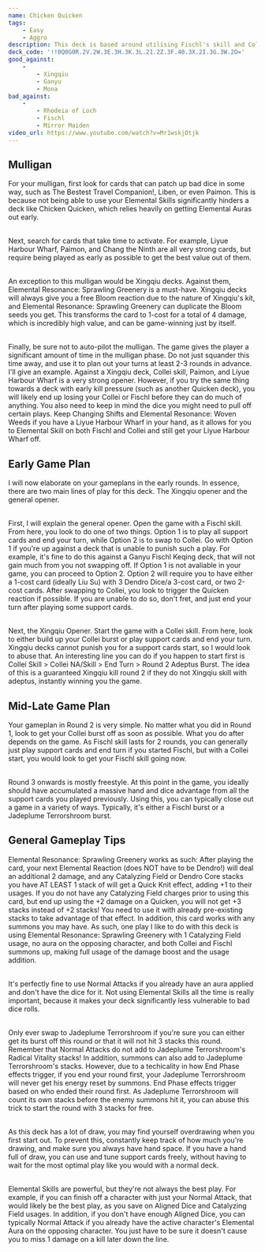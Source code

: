 ```yaml
---
name: Chicken Quicken
tags:
    - Easy
    - Aggro
description: This deck is based around utilising Fischl's skill and Collei's burst to output massive damage with the above-average 3 damage reaction, Quicken. The goal of the deck is to pressure the opponent from game start to game end, making sure they cannot execute their game plans peacefully. In addition, Dendro Resonance serves to counter the popular card, Xingqiu.
deck_code: '!!0Q0G0R.2V.2W.3E.3H.3K.3L.21.2Z.3F.40.3X.2I.3G.3W.2O='
good_against:
    - 
        - Xingqiu
        - Ganyu
        - Mona
bad_against:
    - 
        - Rhodeia of Loch
        - Fischl
        - Mirror Maiden
video_url: https://www.youtube.com/watch?v=Mr1wskjOtjk
---
```

 
## Mulligan
<CardRow :cards="['The Bestest Travel Companion', 'Liben', 'Liu Su', 'Liyue Harbor Wharf', 'Chang the Ninth']"></CardRow>

For your mulligan, first look for cards that can patch up bad dice in some way, such as The Bestest Travel Companion!, Liben, or even Paimon. This is because not being able to use your Elemental Skills significantly hinders a deck like Chicken Quicken, which relies heavily on getting Elemental Auras out early.  <br></br>

Next, search for cards that take time to activate. For example, Liyue Harbour Wharf, Paimon, and Chang the Ninth are all very strong cards, but require being played as early as possible to get the best value out of them.  <br></br>

An exception to this mulligan would be Xingqiu decks. Against them, Elemental Resonance: Sprawling Greenery is a must-have. Xingqiu decks will always give you a free Bloom reaction due to the nature of Xingqiu's kit, and Elemental Resonance: Sprawling Greenery can duplicate the Bloom seeds you get. This transforms the card to 1-cost for a total of 4 damage, which is incredibly high value, and can be game-winning just by itself.  <br></br>

Finally, be sure not to auto-pilot the mulligan. The game gives the player a significant amount of time in the mulligan phase. Do not just squander this time away, and use it to plan out your turns at least 2-3 rounds in advance. I'll give an example. Against a Xingqiu deck, Collei skill, Paimon, and Liyue Harbour Wharf is a very strong opener. However, if you try the same thing towards a deck with early kill pressure (such as another Quicken deck), you will likely end up losing your Collei or Fischl before they can do much of anything. You also need to keep in mind the dice you might need to pull off certain plays. Keep Changing Shifts and Elemental Resonance: Woven Weeds if you have a Liyue Harbour Wharf in your hand, as it allows for you to Elemental Skill on both Fischl and Collei and still get your Liyue Harbour Wharf off.

## Early Game Plan
I will now elaborate on your gameplans in the early rounds. In essence, there are two main lines of play for this deck. The Xingqiu opener and the general opener.  <br></br>

First, I will explain the general opener. Open the game with a Fischl skill. From here, you look to do one of two things. Option 1 is to play all support cards and end your turn, while Option 2 is to swap to Collei. Go with Option 1 if you're up against a deck that is unable to punish such a play. For example, it's fine to do this against a Ganyu Fischl Keqing deck, that will not gain much from you not swapping off. If Option 1 is not avaliable in your game, you can proceed to Option 2. Option 2 will require you to have either a 1-cost card (ideally Liu Su) with 3 Dendro Dice/a 3-cost card, or two 2-cost cards. After swapping to Collei, you look to trigger the Quicken reaction if possible. If you are unable to do so, don't fret, and just end your turn after playing some support cards.  <br></br>

Next, the Xingqiu Opener. Start the game with a Collei skill. From here, look to either build up your Collei burst or play support cards and end your turn. Xingqiu decks cannot punish you for a support cards start, so I would look to abuse that. An interesting line you can do if you happen to start first is Collei Skill > Collei NA/Skill > End Turn > Round 2 Adeptus Burst. The idea of this is a guaranteed Xingqiu kill round 2 if they do not Xingqiu skill with adeptus, instantly winning you the game. 

 
## Mid-Late Game Plan
Your gameplan in Round 2 is very simple. No matter what you did in Round 1, look to get your Collei burst off as soon as possible. What you do after depends on the game. As Fischl skill lasts for 2 rounds, you can generally just play support cards and end turn if you started Fischl, but with a Collei start, you would look to get your Fischl skill going now.  <br></br>

Round 3 onwards is mostly freestyle. At this point in the game, you ideally should have accumulated a massive hand and dice advantage from all the support cards you played previously. Using this, you can typically close out a game in a variety of ways. Typically, it's either a Fischl burst or a Jadeplume Terrorshroom burst.

## General Gameplay Tips
Elemental Resonance: Sprawling Greenery works as such: After playing the card, your next Elemental Reaction (does NOT have to be Dendro!) will deal an additional 2 damage, and any Catalyzing Field or Dendro Core stacks you have AT LEAST 1 stack of will get a Quick Knit effect, adding +1 to their usages. If you do not have any Catalyzing Field charges prior to using this card, but end up using the +2 damage on a Quicken, you will not get +3 stacks instead of +2 stacks! You need to use it with already pre-existing stacks to take advantage of that effect. In addition, this card works with any summons you may have. As such, one play I like to do with this deck is using Elemental Resonance: Sprawling Greenery with 1 Catalyzing Field usage, no aura on the opposing character, and both Collei and Fischl summons up, making full usage of the damage boost and the usage addition.  <br></br>

It's perfectly fine to use Normal Attacks if you already have an aura applied and don't have the dice for it. Not using Elemental Skills all the time is really important, because it makes your deck significantly less vulnerable to bad dice rolls.  <br></br>

Only ever swap to Jadeplume Terrorshroom if you're sure you can either get its burst off this round or that it will not hit 3 stacks this round. Remember that Normal Attacks do not add to Jadeplume Terrorshroom's Radical Vitality stacks! In addition, summons can also add to Jadeplume Terrorshroom's stacks. However, due to a techicality in how End Phase effects trigger, if you end your round first, your Jadeplume Terrorshroom will never get his energy reset by summons. End Phase effects trigger based on who ended their round first. As Jadeplume Terrorshroom will count its own stacks before the enemy summons hit it, you can abuse this trick to start the round with 3 stacks for free.  <br></br>

As this deck has a lot of draw, you may find yourself overdrawing when you first start out. To prevent this, constantly keep track of how much you're drawing, and make sure you always have hand space. If you have a hand full of draw, you can use and tune support cards freely, without having to wait for the most optimal play like you would with a normal deck.  <br></br>

Elemental Skills are powerful, but they're not always the best play. For example, if you can finish off a character with just your Normal Attack, that would likely be the best play, as you save on Aligned Dice and Catalyzing Field usages. In addition, if you don't have enough Aligned Dice, you can typically Normal Attack if you already have the active character's Elemental Aura on the opposing character. You just have to be sure it doesn't cause you to miss 1 damage on a kill later down the line.

